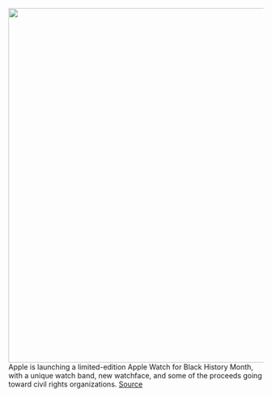 <img src='https://cdn.vox-cdn.com/thumbor/xMFpstS9zCWDCdk5u-0YAZLxoTU=/0x0:1866x1244/1200x800/filters:focal(784x473:1082x771)/cdn.vox-cdn.com/uploads/chorus_image/image/68721802/apple_watch_Black_Unity_Collection.0.jpg' width='700px' /><br/>
Apple is launching a limited-edition Apple Watch for Black History Month, with a unique watch band, new watchface, and some of the proceeds going toward civil rights organizations.
<a href='https://www.theverge.com/2021/1/26/22250242/apple-watch-black-unity-collection-limited-edition'> Source <a/>